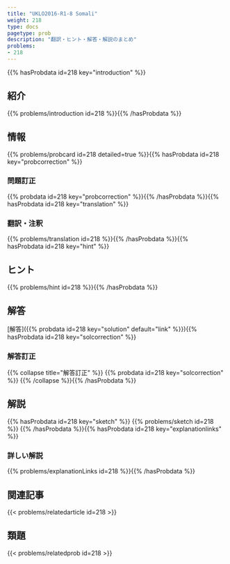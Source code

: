 ```yaml
---
title: "UKLO2016-R1-8 Somali"
weight: 218
type: docs
pagetype: prob
description: "翻訳・ヒント・解答・解説のまとめ"
problems: 
- 218
---
```


{{% hasProbdata id=218 key="introduction" %}}

## 紹介

{{% problems/introduction id=218 %}}{{% /hasProbdata %}}

## 情報

{{% problems/probcard id=218 detailed=true %}}{{% hasProbdata id=218 key="probcorrection" %}}

### 問題訂正

{{% probdata id=218 key="probcorrection" %}}{{% /hasProbdata %}}{{% hasProbdata id=218 key="translation" %}}

### 翻訳・注釈

{{% problems/translation id=218 %}}{{% /hasProbdata %}}{{% hasProbdata id=218 key="hint" %}}

## ヒント

{{% problems/hint id=218 %}}{{% /hasProbdata %}}

## 解答

[解答]({{% probdata id=218 key="solution" default="link" %}}){{% hasProbdata id=218 key="solcorrection" %}}

### 解答訂正

{{% collapse title="解答訂正" %}}
{{% probdata id=218 key="solcorrection" %}}
{{% /collapse %}}{{% /hasProbdata %}}

## 解説

{{% hasProbdata id=218 key="sketch" %}}
{{% problems/sketch id=218 %}}
{{% /hasProbdata %}}{{% hasProbdata id=218 key="explanationlinks" %}}

### 詳しい解説

{{% problems/explanationLinks id=218 %}}{{% /hasProbdata %}}

## 関連記事

{{< problems/relatedarticle id=218 >}}

## 類題

{{< problems/relatedprob id=218 >}}
